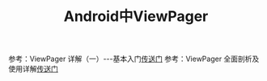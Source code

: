﻿---
title: Android中ViewPager
categories: Android
tags: android
---

参考：ViewPager 详解（一）---基本入门[传送门](https://blog.csdn.net/suyimin2010/article/details/80659993)
参考：ViewPager 全面剖析及使用详解[传送门](https://www.jianshu.com/p/e5abbda4a71c)
